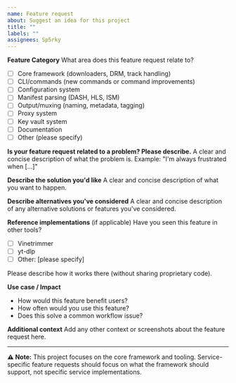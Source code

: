 ```yaml
---
name: Feature request
about: Suggest an idea for this project
title: ""
labels: ""
assignees: Sp5rky
---
```


**Feature Category**
What area does this feature request relate to?

- [ ] Core framework (downloaders, DRM, track handling)
- [ ] CLI/commands (new commands or command improvements)
- [ ] Configuration system
- [ ] Manifest parsing (DASH, HLS, ISM)
- [ ] Output/muxing (naming, metadata, tagging)
- [ ] Proxy system
- [ ] Key vault system
- [ ] Documentation
- [ ] Other (please specify)

**Is your feature request related to a problem? Please describe.**
A clear and concise description of what the problem is.
Example: "I'm always frustrated when [...]"

**Describe the solution you'd like**
A clear and concise description of what you want to happen.

**Describe alternatives you've considered**
A clear and concise description of any alternative solutions or features you've considered.

**Reference implementations** (if applicable)
Have you seen this feature in other tools?

- [ ] Vinetrimmer
- [ ] yt-dlp
- [ ] Other: [please specify]

Please describe how it works there (without sharing proprietary code).

**Use case / Impact**

- How would this feature benefit users?
- How often would you use this feature?
- Does this solve a common workflow issue?

**Additional context**
Add any other context or screenshots about the feature request here.

---

**⚠️ Note:**
This project focuses on the core framework and tooling. Service-specific feature requests should focus on what the framework should support, not specific service implementations.
